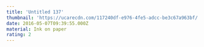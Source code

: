 ```yaml
---
title: 'Untitled 137'
thumbnail: 'https://ucarecdn.com/117240df-e976-4fe5-adcc-be3c67a963bf/'
date: 2016-05-07T09:39:55.000Z
material: Ink on paper
rating: 2
---
```

